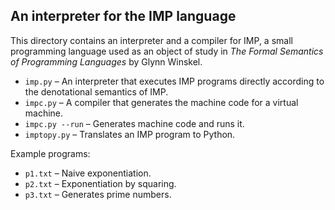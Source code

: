 
## An interpreter for the IMP language

This directory contains an interpreter and a compiler for IMP, a small
programming language used as an object of study in *The Formal Semantics
of Programming Languages* by Glynn Winskel.

* `imp.py` &ndash; An interpreter that executes IMP programs directly
  according to the denotational semantics of IMP.
* `impc.py` &ndash; A compiler that generates the machine code for a
  virtual machine.
* `impc.py --run` &ndash; Generates machine code and runs it.
* `imptopy.py` &ndash; Translates an IMP program to Python.

Example programs:

* `p1.txt` &ndash; Naive exponentiation.
* `p2.txt` &ndash; Exponentiation by squaring.
* `p3.txt` &ndash; Generates prime numbers.
